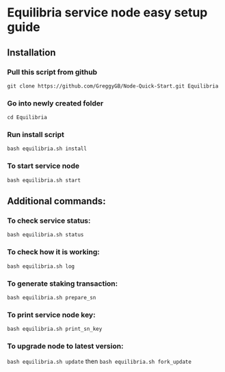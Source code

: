 
# Equilibria service node easy setup guide



## Installation

### Pull this script from github
`git clone https://github.com/GreggyGB/Node-Quick-Start.git Equilibria`

### Go into newly created folder

`cd Equilibria`

### Run install script

`bash equilibria.sh install`

### To start service node

`bash equilibria.sh start`

## Additional commands:

### To check service status:

`bash equilibria.sh status`

### To check how it is working:

`bash equilibria.sh log`

### To generate staking transaction:

`bash equilibria.sh prepare_sn`

### To print service node key:

`bash equilibria.sh print_sn_key`

### To upgrade node to latest version:

`bash equilibria.sh update`
 then
`bash equilibria.sh fork_update`

